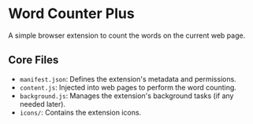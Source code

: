 # Word Counter Plus

A simple browser extension to count the words on the current web page.

## Core Files

*   `manifest.json`: Defines the extension's metadata and permissions.
*   `content.js`: Injected into web pages to perform the word counting.
*   `background.js`: Manages the extension's background tasks (if any needed later).
*   `icons/`: Contains the extension icons.
